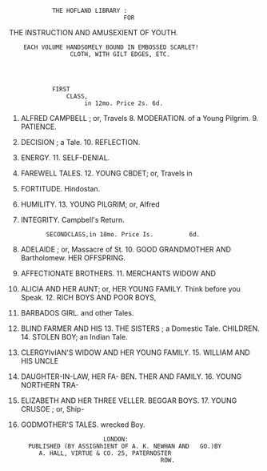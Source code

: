                 THE HOFLAND LIBRARY :
                                    FOR


THE INSTRUCTION AND AMUSEXIENT OF YOUTH.




        EACH VOLUME HANDSOMELY BOUND IN EMBOSSED SCARLET!
                     CLOTH, WITH GILT EDGES, ETC.




                FIRST
                    CLASS,
                         in 12mo. Price 2s. 6d.

1. ALFRED CAMPBELL ; or, Travels       8. MODERATION.
      of a Young Pilgrim.              9. PATIENCE.
2. DECISION ; a Tale.                 10. REFLECTION.
3. ENERGY.                            11. SELF-DENIAL.
4. FAREWELL TALES.                    12. YOUNG CBDET; or, Travels in
5. FORTITUDE.                               Hindostan.
6. HUMILITY.                          13. YOUNG PILGRIM; or, Alfred
7. INTEGRITY.                               Campbell's Return.



              SECONDCLASS,in 18mo. Price Is.          6d.

1. ADELAIDE ; or, Massacre of St.     10. GOOD GRANDMOTHER AND
      Bartholomew.                          HER OFFSPRING.
2. AFFECTIONATE BROTHERS.             11. MERCHANTS WIDOW AND
3. ALICIA AND HER AUNT; or,                HER YOUNG FAMILY.
      Think before you Speak.         12. RICH BOYS AND POOR BOYS,
4. BARBADOS GIRL.                           and other Tales.
5. BLIND FARMER AND HIS
                                      13. THE SISTERS ; a Domestic Tale.
      CHILDREN.
                                      14. STOLEN BOY; an Indian Tale.
6. CLERGYIvIAN'S WIDOW AND
      HER YOUNG FAMILY.               15. WILLIAM AND HIS UNCLE
7. DAUGHTER-IN-LAW, HER FA-                 BEN.
      THER AND FAMILY.                16. YOUNG NORTHERN TRA-
8. ELIZABETH AND HER THREE                  VELLER.
      BEGGAR BOYS.                    17. YOUNG CRUSOE ; or, Ship-
9. GODMOTHER'S TALES.                       wrecked Boy.



                              LONDON:
         PUBLISHED (BY ASSIGNhIENT OF A. K. NEWHAN AND   GO.)BY
            A. HALL, VIRTUE & CO. 25, PATERNOSTER
                                              ROW.
